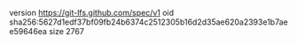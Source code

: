 version https://git-lfs.github.com/spec/v1
oid sha256:5627d1edf37bf09fb24b6374c2512305b16d2d35ae620a2393e1b7aee59646ea
size 2767
